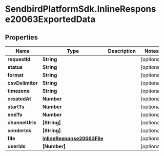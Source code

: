 # SendbirdPlatformSdk.InlineResponse20063ExportedData

## Properties

Name | Type | Description | Notes
------------ | ------------- | ------------- | -------------
**requestId** | **String** |  | [optional] 
**status** | **String** |  | [optional] 
**format** | **String** |  | [optional] 
**csvDelimiter** | **String** |  | [optional] 
**timezone** | **String** |  | [optional] 
**createdAt** | **Number** |  | [optional] 
**startTs** | **Number** |  | [optional] 
**endTs** | **Number** |  | [optional] 
**channelUrls** | **[String]** |  | [optional] 
**senderIds** | **[String]** |  | [optional] 
**file** | [**InlineResponse20063File**](InlineResponse20063File.md) |  | [optional] 
**userIds** | **[Number]** |  | [optional] 


